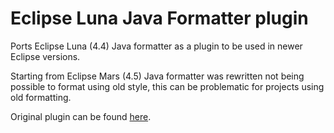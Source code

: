# Eclipse Luna Java Formatter plugin

Ports Eclipse Luna (4.4) Java formatter as a plugin to be used in newer Eclipse versions.

Starting from Eclipse Mars (4.5) Java formatter was rewritten not being possible to format using old style, this can be problematic for projects using old formatting.

Original plugin can be found [here](http://eclipse-n-mati.blogspot.com.es/2015/06/eclipse-mars-how-to-switch-back-to.html).
